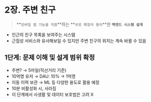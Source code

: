 
# 2장. 주변 친구

> **`모바일 앱 기능을 지원`**하는 **`규모 확장이 용이`**한 **`백엔드 시스템 설계`**
> 
- 인근의 친구 목록을 보여주는 시스템
- 근접성 서비스와 유사해보일 수 있지만 주변 친구의 위치는 계속 바뀔 수 있음

## 1단계: 문제 이해 및 설계 범위 확정

- 주변? → 5마일(직선거리 기준)
- 10억명 유저 → DAU: 10% → 1억명
- 이동 이력 보관 → ML 등 다양한 용도로 활용 예정
- 10분 비활성화 시, 사라짐
- 이 단계에서 사생활 및 데이터 보호법은 고려 X